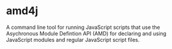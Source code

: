 amd4j
======

A command line tool for running JavaScript scripts that use the Asychronous Module Defintion API (AMD) for declaring and using JavaScript modules and regular JavaScript script files.